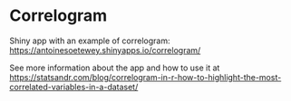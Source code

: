 # Correlogram
Shiny app with an example of correlogram: https://antoinesoetewey.shinyapps.io/correlogram/

See more information about the app and how to use it at https://statsandr.com/blog/correlogram-in-r-how-to-highlight-the-most-correlated-variables-in-a-dataset/
